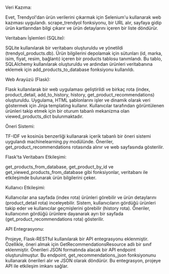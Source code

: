 Veri Kazıma:

Evet, Trendyol'dan ürün verilerini çıkarmak için Selenium'u kullanarak web kazıması uygulandı. scrape_trendyol fonksiyonu, bir URL alır, sayfaya gidip ürün kartlarından bilgi çıkarır ve ürün detaylarını içeren bir liste döndürür.

Veritabanı İşlemleri (SQLite):

SQLite kullanılarak bir veritabanı oluşturuldu ve yönetildi (trendyol_products.db). Ürün bilgilerini depolamak için sütunları (id, marka, isim, fiyat, resim, bağlantı) içeren bir products tablosu tanımlandı. Bu tablo, SQLAlchemy kullanılarak oluşturuldu ve ardından ürünleri veritabanına eklemek için add_products_to_database fonksiyonu kullanıldı.

Web Arayüzü (Flask):

Flask kullanılarak bir web uygulaması geliştirildi ve birkaç rota (index, product_detail, add_to_history, history, get_product_recommendations) oluşturuldu. Uygulama, HTML şablonlarını işler ve dinamik olarak veri göstermek için Jinja templating kullanır. Kullanıcılar tarafından görüntülenen ürünleri takip etmek için bir oturum tabanlı mekanizma olan viewed_products_dict bulunmaktadır.

Öneri Sistemi:

TF-IDF ve kosinüs benzerliği kullanarak içerik tabanlı bir öneri sistemi uygulandı machinelearning.py modülünde. Öneriler, get_product_recommendations rotasında alınır ve web sayfasında gösterilir.

Flask'ta Veritabanı Etkileşimi:

get_products_from_database, get_product_by_id ve get_viewed_products_from_database gibi fonksiyonlar, veritabanı ile etkileşimde bulunarak ürün bilgilerini çeker.

Kullanıcı Etkileşimi:

Kullanıcılar ana sayfada (index rota) ürünleri görebilir ve ürün detaylarını (product_detail rota) inceleyebilir. Sistem, kullanıcıların gördüğü ürünleri takip eder ve kullanıcılar geçmişlerini görebilir (history rota). Öneriler, kullanıcının gördüğü ürünlere dayanarak ayrı bir sayfada (get_product_recommendations rota) gösterilir.

API Entegrasyonu:

Projeye, Flask-RESTful kullanılarak bir API entegrasyonu eklenmiştir. Özellikle, öneri almak için GetRecommendationsResource adlı bir sınıf eklenmiştir. Önerileri JSON formatında alacak bir API endpoint oluşturulmuştur. Bu endpoint, get_recommendations_json fonksiyonunu kullanarak önerileri alır ve JSON olarak döndürür. Bu entegrasyon, projeye API ile etkileşim imkanı sağlar.